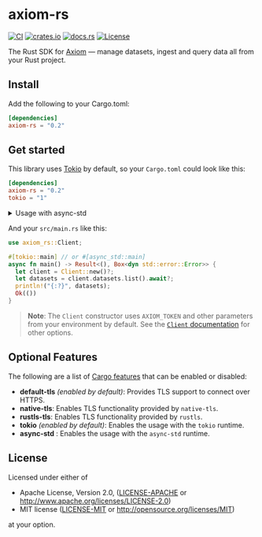 # axiom-rs

[![CI](https://github.com/axiomhq/axiom-rs/workflows/CI/badge.svg)](https://github.com/axiomhq/axiom-rs/actions?query=workflow%3ACI)
[![crates.io](https://img.shields.io/crates/v/axiom-rs.svg)](https://crates.io/crates/axiom-rs)
[![docs.rs](https://docs.rs/axiom-rs/badge.svg)](https://docs.rs/axiom-rs/)
[![License](https://img.shields.io/crates/l/axiom-rs)](LICENSE-APACHE)

The Rust SDK for [Axiom](https://axiom.co) — manage datasets, ingest and query 
data all from your Rust project.

## Install

Add the following to your Cargo.toml:

```toml
[dependencies]
axiom-rs = "0.2"
```

## Get started

This library uses [Tokio](https://tokio.rs) by default, so your `Cargo.toml` 
could look like this:

```toml
[dependencies]
axiom-rs = "0.2"
tokio = "1"
```

<details>
<summary>Usage with async-std</summary>

If you want to use [async-std](https://async.rs/), you need to set some 
features:

```toml
[dependencies] 
axiom-rs = { version = "0.2", default-features = false, features = ["async-std"] }
async-std = "1"
```

</details>

And your `src/main.rs` like this:

```rust
use axiom_rs::Client;

#[tokio::main] // or #[async_std::main]
async fn main() -> Result<(), Box<dyn std::error::Error>> {
  let client = Client::new()?;
  let datasets = client.datasets.list().await?;
  println!("{:?}", datasets);
  Ok(())
}
```

> **Note**: The `Client` constructor uses `AXIOM_TOKEN` and other parameters
  from your environment by default. See the
  [`Client` documentation](https://docs.rs/axiom-rs/struct.Client.html)
  for other options.

## Optional Features

The following are a list of
[Cargo features](https://doc.rust-lang.org/stable/cargo/reference/features.html#the-features-section)
that can be enabled or disabled:

- **default-tls** _(enabled by default)_: Provides TLS support to connect
  over HTTPS.
- **native-tls**: Enables TLS functionality provided by `native-tls`.
- **rustls-tls**: Enables TLS functionality provided by `rustls`.
- **tokio** _(enabled by default)_: Enables the usage with the `tokio` runtime.
- **async-std** : Enables the usage with the `async-std` runtime.

## License

Licensed under either of

- Apache License, Version 2.0, ([LICENSE-APACHE](LICENSE-APACHE) or http://www.apache.org/licenses/LICENSE-2.0)
- MIT license ([LICENSE-MIT](LICENSE-MIT) or http://opensource.org/licenses/MIT)

at your option.
